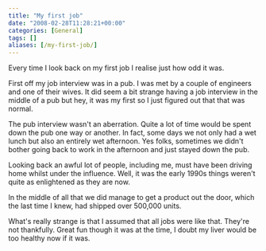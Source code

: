 ```yaml
---
title: "My first job"
date: "2008-02-28T11:28:21+00:00"
categories: [General]
tags: []
aliases: [/my-first-job/]
---
```


Every time I look back on my first job I realise just how odd it was.

First off my job interview was in a pub. I was met by a couple of engineers and one of their wives. It did seem a bit strange having a job interview in the middle of a pub but hey, it was my first so I just figured out that that was normal.

The pub interview wasn't an aberration. Quite a lot of time would be spent down the pub one way or another. In fact, some days we not only had a wet lunch but also an entirely wet afternoon. Yes folks, sometimes we didn't bother going back to work in the afternoon and just stayed down the pub.

Looking back an awful lot of people, including me, must have been driving home whilst under the influence. Well, it was the early 1990s things weren't quite as enlightened as they are now.

In the middle of all that we did manage to get a product out the door, which the last time I knew, had shipped over 500,000 units.

What's really strange is that I assumed that all jobs were like that. They're not thankfully. Great fun though it was at the time, I doubt my liver would be too healthy now if it was.
